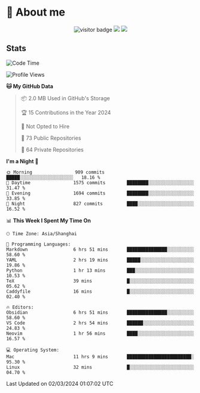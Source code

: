 <!-- ![](https://youpai.roccoshi.top/img/20200804214216.png) -->

# 🧐 About me
 
<p align="center">
<img src="https://visitor-badge.laobi.icu/badge?page_id=Lincest.Lincest&title=hits" alt="visitor badge"/>
<a href="mailto:imroccoshi@gmail.com"><img src="https://img.shields.io/badge/gmail-imroccoshi%40gmail.com-red"></a>
<a href="https://blog.roccoshi.top"><img src="https://img.shields.io/badge/blog-roccoshi-green"></a>
</p>

## Stats

<!--START_SECTION:waka-->
![Code Time](http://img.shields.io/badge/Code%20Time-995%20hrs%2034%20mins-blue)

![Profile Views](http://img.shields.io/badge/Profile%20Views-0-blue)

**🐱 My GitHub Data** 

> 📦 2.0 MB Used in GitHub's Storage 
 > 
> 🏆 15 Contributions in the Year 2024
 > 
> 🚫 Not Opted to Hire
 > 
> 📜 73 Public Repositories 
 > 
> 🔑 64 Private Repositories 
 > 
**I'm a Night 🦉** 

```text
🌞 Morning                909 commits         █████░░░░░░░░░░░░░░░░░░░░   18.16 % 
🌆 Daytime                1575 commits        ████████░░░░░░░░░░░░░░░░░   31.47 % 
🌃 Evening                1694 commits        ████████░░░░░░░░░░░░░░░░░   33.85 % 
🌙 Night                  827 commits         ████░░░░░░░░░░░░░░░░░░░░░   16.52 % 
```


📊 **This Week I Spent My Time On** 

```text
🕑︎ Time Zone: Asia/Shanghai

💬 Programming Languages: 
Markdown                 6 hrs 51 mins       ███████████████░░░░░░░░░░   58.60 % 
YAML                     2 hrs 19 mins       █████░░░░░░░░░░░░░░░░░░░░   19.86 % 
Python                   1 hr 13 mins        ███░░░░░░░░░░░░░░░░░░░░░░   10.53 % 
TeX                      39 mins             █░░░░░░░░░░░░░░░░░░░░░░░░   05.62 % 
Caddyfile                16 mins             █░░░░░░░░░░░░░░░░░░░░░░░░   02.40 % 

🔥 Editors: 
Obsidian                 6 hrs 51 mins       ███████████████░░░░░░░░░░   58.60 % 
VS Code                  2 hrs 54 mins       ██████░░░░░░░░░░░░░░░░░░░   24.83 % 
Neovim                   1 hr 56 mins        ████░░░░░░░░░░░░░░░░░░░░░   16.57 % 

💻 Operating System: 
Mac                      11 hrs 9 mins       ████████████████████████░   95.30 % 
Linux                    32 mins             █░░░░░░░░░░░░░░░░░░░░░░░░   04.70 % 
```


 Last Updated on 02/03/2024 01:07:02 UTC
<!--END_SECTION:waka-->


